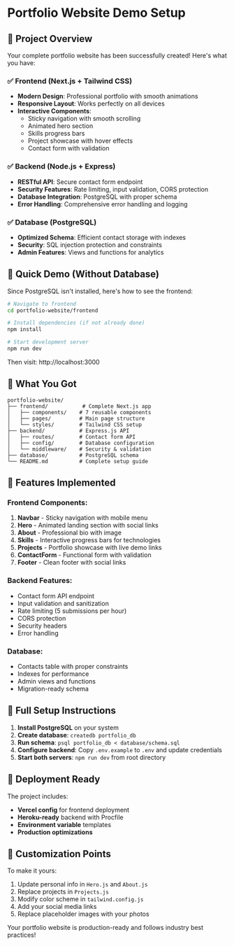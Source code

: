 # Portfolio Website Demo Setup

## 🎯 Project Overview

Your complete portfolio website has been successfully created! Here's what you have:

### ✅ Frontend (Next.js + Tailwind CSS)
- **Modern Design**: Professional portfolio with smooth animations
- **Responsive Layout**: Works perfectly on all devices
- **Interactive Components**: 
  - Sticky navigation with smooth scrolling
  - Animated hero section
  - Skills progress bars
  - Project showcase with hover effects
  - Contact form with validation

### ✅ Backend (Node.js + Express)
- **RESTful API**: Secure contact form endpoint
- **Security Features**: Rate limiting, input validation, CORS protection
- **Database Integration**: PostgreSQL with proper schema
- **Error Handling**: Comprehensive error handling and logging

### ✅ Database (PostgreSQL)
- **Optimized Schema**: Efficient contact storage with indexes
- **Security**: SQL injection protection and constraints
- **Admin Features**: Views and functions for analytics

## 🚀 Quick Demo (Without Database)

Since PostgreSQL isn't installed, here's how to see the frontend:

```bash
# Navigate to frontend
cd portfolio-website/frontend

# Install dependencies (if not already done)
npm install

# Start development server
npm run dev
```

Then visit: http://localhost:3000

## 📁 What You Got

```
portfolio-website/
├── frontend/           # Complete Next.js app
│   ├── components/    # 7 reusable components
│   ├── pages/         # Main page structure
│   └── styles/        # Tailwind CSS setup
├── backend/           # Express.js API
│   ├── routes/        # Contact form API
│   ├── config/        # Database configuration
│   └── middleware/    # Security & validation
├── database/          # PostgreSQL schema
└── README.md          # Complete setup guide
```

## 🎨 Features Implemented

### Frontend Components:
1. **Navbar** - Sticky navigation with mobile menu
2. **Hero** - Animated landing section with social links
3. **About** - Professional bio with image
4. **Skills** - Interactive progress bars for technologies
5. **Projects** - Portfolio showcase with live demo links
6. **ContactForm** - Functional form with validation
7. **Footer** - Clean footer with social links

### Backend Features:
- Contact form API endpoint
- Input validation and sanitization
- Rate limiting (5 submissions per hour)
- CORS protection
- Security headers
- Error handling

### Database:
- Contacts table with proper constraints
- Indexes for performance
- Admin views and functions
- Migration-ready schema

## 🔧 Full Setup Instructions

1. **Install PostgreSQL** on your system
2. **Create database**: `createdb portfolio_db`
3. **Run schema**: `psql portfolio_db < database/schema.sql`
4. **Configure backend**: Copy `.env.example` to `.env` and update credentials
5. **Start both servers**: `npm run dev` from root directory

## 🚀 Deployment Ready

The project includes:
- **Vercel config** for frontend deployment
- **Heroku-ready** backend with Procfile
- **Environment variable** templates
- **Production optimizations**

## 🎯 Customization Points

To make it yours:
1. Update personal info in `Hero.js` and `About.js`
2. Replace projects in `Projects.js`
3. Modify color scheme in `tailwind.config.js`
4. Add your social media links
5. Replace placeholder images with your photos

Your portfolio website is production-ready and follows industry best practices!